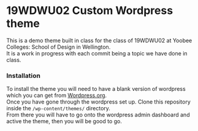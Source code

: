 # 19WDWU02 Custom Wordpress theme

This is a demo theme built in class for the class of 19WDWU02 at Yoobee Colleges: School of Design in Wellington.  
It is a work in progress with each commit being a topic we have done in class.  

### Installation
To install the theme you will need to have a blank version of wordpress which you can get from [Wordpress.org](https://wordpress.org/).  
Once you have gone through the wordpress set up. Clone this repository inside the  `/wp-content/themes/` directory.  
From there you will have to go onto the wordpress admin dashboard and active the theme, then you will be good to go.
